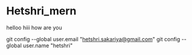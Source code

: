 # Hetshri_mern
helloo
hiii
how are you


  git config --global user.email "hetshri.sakariya@gmail.com"
   git config --global user.name "hetshri"

